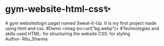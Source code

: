# gym-website-html-css✨
A gym website(login page) named Sweat-It-Up. It is my first project made using html and css.
#Demo
<imag src=url("bg.webp")>
#Technologies and skills used
HTML: for structuring the website
CSS: for styling 
<br>
Author- Ritu_Sharma
